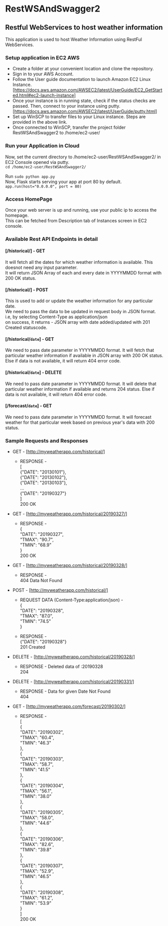 # RestWSAndSwagger2
## Restful WebServices to host weather information  
This application is used to host Weather Information using RestFul WebServices.

### Setup application in EC2 AWS 

* Create a folder at your convenient location and clone the repository.  
* Sign in to your AWS Account.  
* Follow the User guide documentation to launch Amazon EC2 Linux Instance.  
  [https://docs.aws.amazon.com/AWSEC2/latest/UserGuide/EC2_GetStarted.html#ec2-launch-instance]  
* Once your instance is in running state, check if the status checks are passed. Then, connect to your instance using putty.  
[https://docs.aws.amazon.com/AWSEC2/latest/UserGuide/putty.html]  
* Set up WinSCP to transfer files to your Linux instance. Steps are provided in the above link.  
* Once connected to WinSCP, transfer the project folder RestWSAndSwagger2 to /home/ec2-user/  

### Run your Application in Cloud
Now, set the current directory to /home/ec2-user/RestWSAndSwagger2/ in EC2 Console opened via putty.  
`cd /home/ec2-user/RestWSAndSwagger2/`  

Run `sudo python app.py`  
Now, Flask starts serving your app at port 80 by default.  
`app.run(host="0.0.0.0", port = 80)`  

### Access HomePage
Once your web server is up and running, use your public ip to access the homepage.  
This can be fetched from Description tab of Instances screen in EC2 console.

### Available Rest API Endpoints in detail  
#### [/historical/] - GET  
It will fetch all the dates for which weather information is available. This doesnot need any input parameter.  
It will return JSON Array of each and every date in YYYYMMDD format with 200 OK status.  
#### [/historical/] - POST  
This is used to add or update the weather information for any particular date.  
We need to pass the data to be updated in request body in JSON format.  
i.e, by selecting Content-Type as application/json  
on success, it returns - JSON array with date added/updated with 201 Created statuscode.  
#### [/historical/`date`] - GET  
We need to pass date parameter in YYYYMMDD format. It will fetch that particular weather information if available in JSON array with 200 OK status. Else if data is not available, it will return 404 error code.
#### [/historical/`date`] - DELETE
We need to pass date parameter in YYYYMMDD format. It will delete that particular weather information if available and returns 204 status. Else if data is not available, it will return 404 error code.
#### [/forecast/`date`] - GET
We need to pass date parameter in YYYYMMDD format. It will forecast weather for that particular week based on previous year's data with 200 status.

### Sample Requests and Responses  

* GET - [http://myweatherapp.com/historical/]
  * RESPONSE -  
    [  
    {"DATE": "20130101"},  
     {"DATE": "20130102"},  
     {"DATE": "20130103"},  
     ...  
     {"DATE": "20190327"}  
     ]  
     200 OK

* GET - [http://myweatherapp.com/historical/20190327/]
  * RESPONSE -  
    {  
        "DATE": "20190327",  
        "TMAX": "90.7",  
        "TMIN": "68.9"  
    }  
    200 OK  

* GET - [http://myweatherapp.com/historical/20190328/]  
  * RESPONSE -  
  404 Data Not Found  
  
* POST - [http://myweatherapp.com/historical/]
  * REQUEST DATA (Content-Type:application/json) -  
    {  
        "DATE": "20190328",  
        "TMAX": "87.0",  
        "TMIN": "74.5"  
    }  
  
  * RESPONSE -  
    {"DATE": "20190328"}  
    201 Created  

* DELETE - [http://myweatherapp.com/historical/20190328/]  
  * RESPONSE - Deleted data of :20190328  
    204  
  
* DELETE - [http://myweatherapp.com/historical/20190331/]  
  * RESPONSE - Data for given Date Not Found    
    404  
  
* GET - [http://myweatherapp.com/forecast/20190302/]  
  * RESPONSE -  
    [  
        {  
            "DATE": "20190302",  
            "TMAX": "60.4",  
            "TMIN": "46.3"  
        },  
        {  
            "DATE": "20190303",  
            "TMAX": "58.7",  
            "TMIN": "41.5"  
        },  
        {  
            "DATE": "20190304",  
            "TMAX": "56.1",  
            "TMIN": "38.0"  
        },  
        {  
            "DATE": "20190305",  
            "TMAX": "58.0",  
            "TMIN": "44.6"  
        },  
        {  
            "DATE": "20190306",  
            "TMAX": "82.6",  
            "TMIN": "39.8"  
        },  
        {  
            "DATE": "20190307",  
            "TMAX": "52.9",  
            "TMIN": "46.5"  
        },  
        {  
            "DATE": "20190308",  
            "TMAX": "61.2",  
            "TMIN": "53.9"  
        }  
    ]  
    200 OK  
